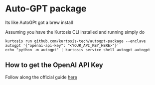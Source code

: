 # Auto-GPT package

Its like AutoGPt got a brew install

Assuming you have the Kurtosis CLI installed and running simply do

```
kurtosis run github.com/kurtosis-tech/autogpt-package --enclave autogpt '{"openai-api-key": "<YOUR_API_KEY_HERE>"}'
echo "python -m autogpt" | kurtosis service shell autogpt autogpt
```


## How to get the OpenAI API Key

Follow along the official guide [here](https://github.com/Significant-Gravitas/Auto-GPT#%EF%B8%8F-openai-api-keys-configuration-%EF%B8%8F)